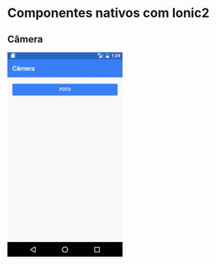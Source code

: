 # Componentes nativos com Ionic2

## Câmera
![alt tag](https://github.com/CesarSuriano/ionic2-native/blob/master/demo.gif)
